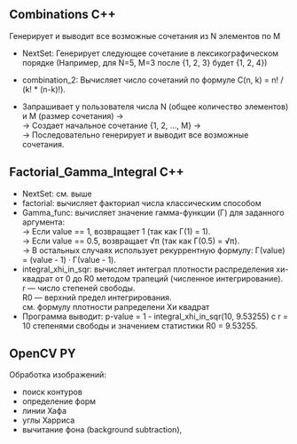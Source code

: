 ## Combinations C++
Генерирует и выводит все возможные сочетания из N элементов по M
- NextSet: Генерирует следующее сочетание в лексикографическом порядке (Например, для N=5, M=3 после {1, 2, 3} будет {1, 2, 4})
- combination_2: Вычисляет число сочетаний по формуле C(n, k) = n! / (k! * (n-k)!).

- Запрашивает у пользователя числа N (общее количество элементов) и M (размер сочетания) ->  
-> Создает начальное сочетание {1, 2, ..., M} ->  
-> Последовательно генерирует и выводит все возможные сочетания.  

## Factorial_Gamma_Integral C++
- NextSet: см. выше
- factorial: вычисляет факториал числа классическим способом
- Gamma_func: вычисляет значение гамма-функции (Γ) для заданного аргумента:  
-> Если value == 1, возвращает 1 (так как Γ(1) = 1).  
-> Если value == 0.5, возвращает √π (так как Γ(0.5) = √π).   
-> В остальных случаях использует рекуррентную формулу: Γ(value) = (value - 1) · Γ(value - 1).
- integral_xhi_in_sqr: вычисляет интеграл плотности распределения хи-квадрат от 0 до R0 методом трапеций (численное интегрирование).  
r — число степеней свободы.  
R0 — верхний предел интегрирования.  
см. формулу плотности рапределени Хи квадрат
- Программа выводит: p-value = 1 - integral_xhi_in_sqr(10, 9.53255) с r = 10 степенями свободы и значением статистики R0 = 9.53255.  

## OpenCV PY
Обработка изображений:  
- поиск контуров
- определение форм
- линии Хафа
- углы Харриса
- вычитание фона (background subtraction), 
